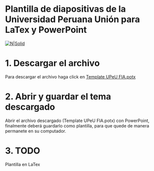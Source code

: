 # Plantilla de diapositivas de la Universidad Peruana Unión para LaTex y PowerPoint

[![N|Solid](https://cldup.com/dTxpPi9lDf.thumb.png)](https://nodesource.com/products/nsolid)

# 1. Descargar el archivo
  Para descargar el archivo haga click en [Template UPeU FIA.potx][df1]

# 2. Abrir y guardar el tema descargado

Abrir el archivo descargado (Template UPeU FIA.potx) con PowerPoint, finalmente deberá guardarlo como plantilla, para que quede de manera permanete en su computador.


   [df1]: <https://github.com/abelthf/UPeU-Slides/raw/master/Slide%20PowerPoint%20Theme/Template%20UPeU%20FIA.potx>
   [markdown-it]: <https://github.com/markdown-it/markdown-it>

# 3. TODO

Plantilla en LaTex
